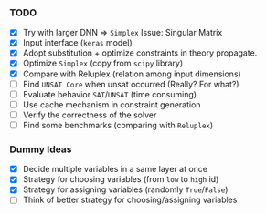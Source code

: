 ### TODO

- [x] Try with larger DNN => `Simplex` Issue: Singular Matrix
- [x] Input interface (`keras` model)
- [x] Adopt substitution + optimize constraints in theory propagate.
- [x] Optimize `Simplex` (copy from `scipy` library)
- [x] Compare with Reluplex (relation among input dimensions)
- [ ] Find `UNSAT Core` when unsat occurred (Really? For what?)
- [ ] Evaluate behavior `SAT`/`UNSAT` (time consuming)
- [ ] Use cache mechanism in constraint generation
- [ ] Verify the correctness of the solver
- [ ] Find some benchmarks (comparing with `Reluplex`)

### Dummy Ideas

- [x] Decide multiple variables in a same layer at once
- [x] Strategy for choosing variables (from `low` to `high` id)
- [x] Strategy for assigning variables (randomly `True`/`False`)
- [ ] Think of better strategy for choosing/assigning variables
